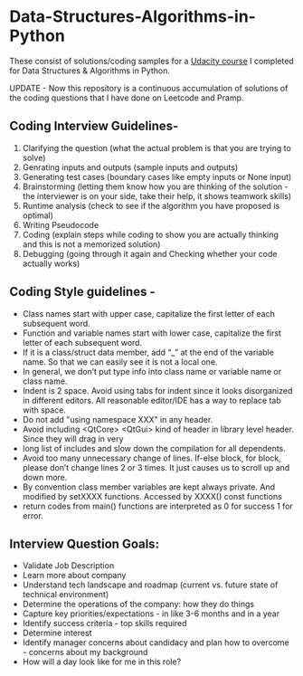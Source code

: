 # Data-Structures-Algorithms-in-Python
These consist of solutions/coding samples for a [Udacity course](https://www.udacity.com/course/data-structures-and-algorithms-in-python--ud513) I completed for Data Structures &amp; Algorithms in Python. 

UPDATE - Now this repository is a continuous accumulation of solutions of the coding questions that I have done on Leetcode and Pramp. 

## Coding Interview Guidelines- 
1) Clarifying the question (what the actual problem is that you are trying to solve)
2) Genrating inputs and outputs (sample inputs and outputs)
3) Generating test cases (boundary cases like empty inputs or None input)
4) Brainstorming (letting them know how you are thinking of the solution - the interviewer is on your side, take their help, it shows teamwork skills)
5) Runtime analysis (check to see if the algorithm you have proposed is optimal)
6) Writing Pseudocode
7) Coding (explain steps while coding to show you are actually thinking and this is not a memorized solution)
8) Debugging (going through it again and Checking whether your code actually works)

## Coding Style guidelines - 
* Class names start with upper case, capitalize the first letter of each subsequent word.
* Function and variable names start with lower case, capitalize the first letter of each subsequent word.
* If it is a class/struct data member, add “_” at the end of the variable name. So that we can easily see it is not a local one.
* In general, we don’t put type info into class name or variable name or class name.
* Indent is 2 space. Avoid using tabs for indent since it looks disorganized in different editors. All reasonable editor/IDE has a way to replace tab with space.
* Do not add &quot;using namespace XXX&quot; in any header.
* Avoid including &lt;QtCore&gt; &lt;QtGui&gt; kind of header in library level header. Since they will drag in very
* long list of includes and slow down the compilation for all dependents.
* Avoid too many unnecessary change of lines. If-else block, for block, please don’t change lines 2 or 3 times. It just causes us to scroll up and down more.
* By convention class member variables are kept always private. And modified by setXXXX functions. Accessed by XXXX() const functions
* return codes from main() functions are interpreted as 0 for success 1 for error.

## Interview Question Goals:

* Validate Job Description
* Learn more about company
* Understand tech landscape and roadmap (current vs. future state of technical environment)
* Determine the operations of the company: how they do things
* Capture key priorities/expectations - in like 3-6 months and in a year
* Identify success criteria - top skills required
* Determine interest 
* Identify manager concerns about candidacy and plan how to overcome - concerns about my background
* How will a day look like for me in this role?
